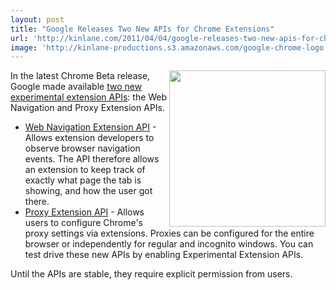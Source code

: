 ```yaml
---
layout: post
title: "Google Releases Two New APIs for Chrome Extensions"
url: 'http://kinlane.com/2011/04/04/google-releases-two-new-apis-for-chrome-extensions/'
image: 'http://kinlane-productions.s3.amazonaws.com/google-chrome-logo.jpg'
---
```


<img src="http://kinlane-productions.s3.amazonaws.com/google-chrome-logo.jpg" alt="" width="250" align="right" />In the latest Chrome Beta release, Google made available [two new experimental extension APIs][1]: the Web Navigation and Proxy Extension APIs.

  * [Web Navigation Extension API][2] \- Allows extension developers to observe browser navigation events. The API therefore allows an extension to keep track of exactly what page the tab is showing, and how the user got there.
  * [Proxy Extension API][3] \- Allows users to configure Chrome's proxy settings via extensions. Proxies can be configured for the entire browser or independently for regular and incognito windows.
You can test drive these new APIs by enabling Experimental Extension APIs.

Until the APIs are stable, they require explicit permission from users.

   [1]: http://blog.chromium.org/2011/04/new-experimental-apis-for-chrome.html (two new experimental extension APIs)
   [2]: http://code.google.com/chrome/extensions/trunk/experimental.webNavigation.html (Web Navigation Extension API)
   [3]: http://code.google.com/chrome/extensions/trunk/experimental.proxy.html (Proxy Extension API)
